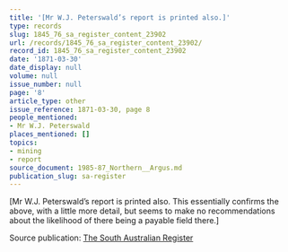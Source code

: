 ```yaml
---
title: '[Mr W.J. Peterswald’s report is printed also.]'
type: records
slug: 1845_76_sa_register_content_23902
url: /records/1845_76_sa_register_content_23902/
record_id: 1845_76_sa_register_content_23902
date: '1871-03-30'
date_display: null
volume: null
issue_number: null
page: '8'
article_type: other
issue_reference: 1871-03-30, page 8
people_mentioned:
- Mr W.J. Peterswald
places_mentioned: []
topics:
- mining
- report
source_document: 1985-87_Northern__Argus.md
publication_slug: sa-register
---
```


[Mr W.J. Peterswald’s report is printed also.  This essentially confirms the above, with a little more detail, but seems to make no recommendations about the likelihood of there being a payable field there.]

Source publication: [The South Australian Register](/publications/sa-register/)
